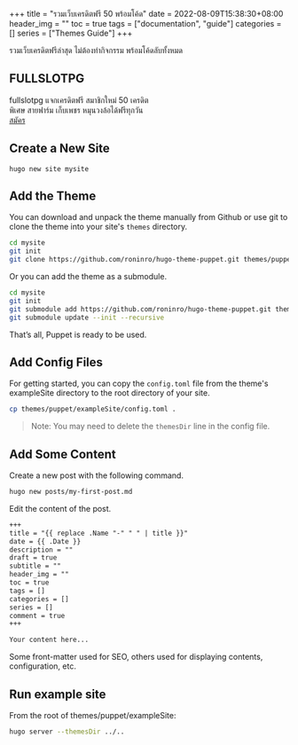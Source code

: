 +++
title = "รวมเว็บเครดิตฟรี 50 พร้อมโค้ด"
date = 2022-08-09T15:38:30+08:00
header_img = ""
toc = true
tags = ["documentation", "guide"]
categories = []
series = ["Themes Guide"]
+++

รวมเว็บเครดิตฟรีล่าสุด ไม่ต้องทำกิจกรรม พร้อมโค้ดลับทั้งหมด

<!--more-->

## FULLSLOTPG

fullslotpg แจกเครดิตฟรี สมาชิกใหม่ 50 เครดิต  
พิเศษ สายฟาร์ม เก็บเพชร หมุนวงล้อได้ฟรีทุกวัน  
 [สมัคร](https://game.fullslotpg.com/register?token=uDRo5gWYMTJPY46Q)
## Create a New Site

```
hugo new site mysite
```

## Add the Theme

You can download and unpack the theme manually from Github or use git to clone the theme into your site's `themes` directory.

```bash
cd mysite
git init
git clone https://github.com/roninro/hugo-theme-puppet.git themes/puppet
```

Or you can add the theme as a submodule.

```bash
cd mysite
git init
git submodule add https://github.com/roninro/hugo-theme-puppet.git themes/puppet
git submodule update --init --recursive
```

That’s all, Puppet is ready to be used.


## Add Config Files

For getting started, you can copy the `config.toml` file from the theme's exampleSite directory to the root directory of your site.

```bash
cp themes/puppet/exampleSite/config.toml .
```

> Note: You may need to delete the `themesDir` line in the config file.

## Add Some Content

Create a new post with the following command.

```bash
hugo new posts/my-first-post.md
```

Edit the content of the post.

```markdown
+++
title = "{{ replace .Name "-" " " | title }}"
date = {{ .Date }}
description = ""
draft = true
subtitle = ""
header_img = ""
toc = true
tags = []
categories = []
series = []
comment = true
+++

Your content here...
```

Some front-matter used for SEO, others used for displaying contents, configuration, etc.

## Run example site

From the root of themes/puppet/exampleSite:

```bash
hugo server --themesDir ../..
```
